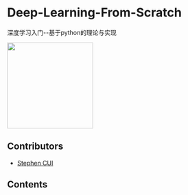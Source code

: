 # Deep-Learning-From-Scratch

深度学习入门--基于python的理论与实现

<a href="https://www.ituring.com.cn/book/1921"><img src="https://m.media-amazon.com/images/I/519+nC4nfrL._SY344_BO1,204,203,200_.jpg" height='200px'></a>

## Contributors

- [Stephen CUI](https://github.com/JPL-JUNO)

## Contents